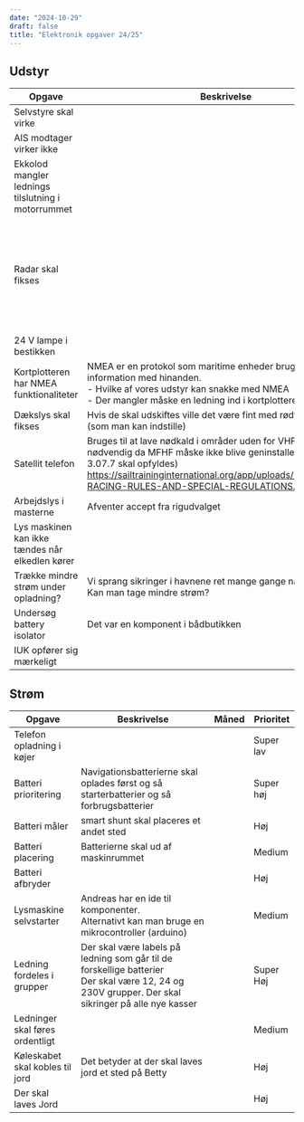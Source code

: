 ```yaml
---
date: "2024-10-29"
draft: false
title: "Elektronik opgaver 24/25"
---
```


## Udstyr

| Opgave                                             | Beskrivelse                                                                                                                                                                                                                                            | Måned                                                                                        | Prioritet |
| -------------------------------------------------- | ------------------------------------------------------------------------------------------------------------------------------------------------------------------------------------------------------------------------------------------------------ | -------------------------------------------------------------------------------------------- | --------- |
| Selvstyre skal virke                               |                                                                                                                                                                                                                                                        |                                                                                              | Medium    |
| AIS modtager virker ikke                           |                                                                                                                                                                                                                                                        |                                                                                              | Medium    |
| Ekkolod mangler lednings tilslutning i motorrummet |                                                                                                                                                                                                                                                        |                                                                                              | Medium    |
| Radar skal fikses                                  |                                                                                                                                                                                                                                                        | Betty sejler i noget befærdet farvand til Tall Ships Races og SKAL have en radar tilgængelig | Medium    |
| 24 V lampe i bestikken                             |                                                                                                                                                                                                                                                        |                                                                                              |           |
| Kortplotteren har NMEA funktionaliteter            | NMEA er en protokol som maritime enheder bruger til at dele information med hinanden. <br>- Hvilke af vores udstyr kan snakke med NMEA<br>- Der mangler måske en ledning ind i kortplotteren                                                           |                                                                                              | Lav       |
| Dækslys skal fikses                                | Hvis de skal udskiftes ville det være fint med rødt eller hvidt lys (som man kan indstille)                                                                                                                                                            |                                                                                              | Høj       |
| Satellit telefon                                   | Bruges til at lave nødkald i områder uden for VHF - Strengt nødvendig da MFHF måske ikke blive geninstalleret (3.07.2 OG 3.07.7 skal opfyldes) https://sailtraininginternational.org/app/uploads/2024/06/2024-RACING-RULES-AND-SPECIAL-REGULATIONS.pdf |                                                                                              | Høj       |
| Arbejdslys i masterne                              | Afventer accept fra rigudvalget                                                                                                                                                                                                                        |                                                                                              | lav       |
| Lys maskinen kan ikke tændes når elkedlen kører    |                                                                                                                                                                                                                                                        |                                                                                              | medium    |
| Trække mindre strøm under opladning?               | Vi sprang sikringer i havnene ret mange gange når vi trak strøm. Kan man tage mindre strøm?                                                                                                                                                            |                                                                                              | medium    |
| Undersøg battery isolator                          | Det var en komponent i bådbutikken                                                                                                                                                                                                                     |                                                                                              | høj       |
| IUK opfører sig mærkeligt                         |                                                                                                                                                                                                                      |                                                                                              | høj       |

## Strøm

| Opgave                          | Beskrivelse                                                                                                                                         | Måned | Prioritet |
| ------------------------------- | --------------------------------------------------------------------------------------------------------------------------------------------------- | ----- | --------- |
| Telefon opladning i køjer       |                                                                                                                                                     |       | Super lav |
| Batteri prioritering            | Navigationsbatterierne skal oplades først og så starterbatterier og så forbrugsbatterier                                                            |       | Super høj |
| Batteri måler                   | smart shunt skal placeres et andet sted                                                                                                             |       | Høj       |
| Batteri placering               | Batterierne skal ud af maskinrummet                                                                                                                 |       | Medium    |
| Batteri afbryder                |                                                                                                                                                     |       | Høj       |
| Lysmaskine selvstarter          | Andreas har en ide til komponenter.<br>Alternativt kan man bruge en mikrocontroller (arduino)                                                       |       | Medium    |
| Ledning fordeles i grupper      | Der skal være labels på ledning som går til de forskellige batterier<br>Der skal være 12, 24 og 230V grupper. Der skal sikringer på alle nye kasser |       | Super Høj |
| Ledninger skal føres ordentligt |                                                                                                                                                     |       | Medium    |
| Køleskabet skal kobles til jord | Det betyder at der skal laves jord et sted på Betty                                                                                                 |       | Høj       |
| Der skal laves Jord             |                                                                                                                                                     |       | Høj       |
